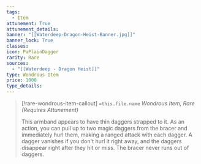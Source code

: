 ```yaml
---
tags:
  - Item
attunement: True
attunement_details: 
banner: "[[Waterdeep-Dragon-Heist-Banner.jpg]]"
banner_lock: True
classes:
icon: PaPlainDagger
rarity: Rare
sources:
  - "[[Waterdeep - Dragon Heist]]"
type: Wondrous Item
price: 1000
type_details: 
---
```

>[!rare-wondrous-item-callout] `=this.file.name`
>*Wondrous Item, Rare (Requires Attunement)*
>
>This armband appears to have thin daggers strapped to it. As an action, you can pull up to two magic daggers from the bracer and immediately hurl them, making a ranged attack with each dagger. A dagger vanishes if you don't hurl it right away, and the daggers disappear right after they hit or miss. The bracer never runs out of daggers.
>
>
